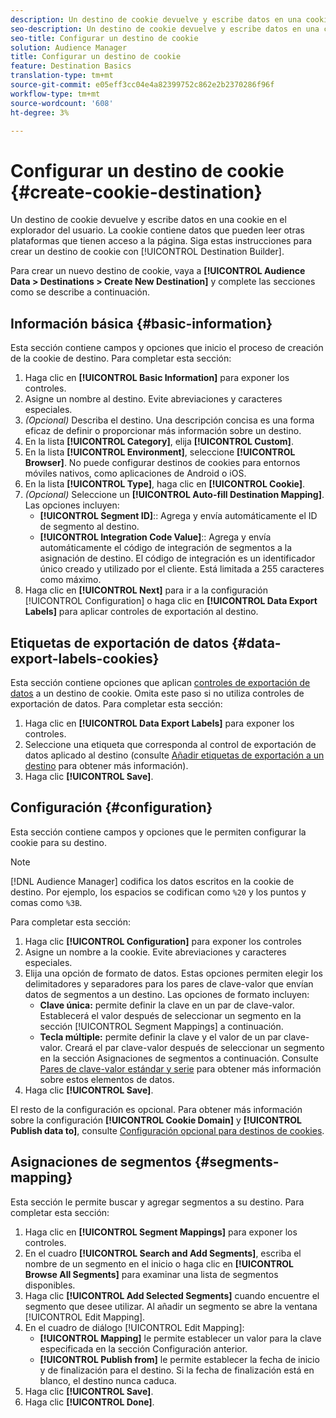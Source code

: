 ```yaml
---
description: Un destino de cookie devuelve y escribe datos en una cookie en el explorador del usuario. La cookie contiene datos que pueden leer otras plataformas que tienen acceso a la página. Siga estas instrucciones para crear un destino de cookie con [!UICONTROL Destination Builder].
seo-description: Un destino de cookie devuelve y escribe datos en una cookie en el explorador del usuario. La cookie contiene datos que pueden leer otras plataformas que tienen acceso a la página. Siga estas instrucciones para crear un destino de cookie con [!UICONTROL Destination Builder].
seo-title: Configurar un destino de cookie
solution: Audience Manager
title: Configurar un destino de cookie
feature: Destination Basics
translation-type: tm+mt
source-git-commit: e05eff3cc04e4a82399752c862e2b2370286f96f
workflow-type: tm+mt
source-wordcount: '608'
ht-degree: 3%

---
```



# Configurar un destino de cookie {#create-cookie-destination}

Un destino de cookie devuelve y escribe datos en una cookie en el explorador del usuario. La cookie contiene datos que pueden leer otras plataformas que tienen acceso a la página. Siga estas instrucciones para crear un destino de cookie con [!UICONTROL Destination Builder].

<!-- create-cookie-destination.xml -->

Para crear un nuevo destino de cookie, vaya a **[!UICONTROL Audience Data > Destinations > Create New Destination]** y complete las secciones como se describe a continuación.

## Información básica {#basic-information}

Esta sección contiene campos y opciones que inicio el proceso de creación de la cookie de destino. Para completar esta sección:

1. Haga clic en **[!UICONTROL Basic Information]** para exponer los controles.
2. Asigne un nombre al destino. Evite abreviaciones y caracteres especiales.
3. *(Opcional)* Describa el destino. Una descripción concisa es una forma eficaz de definir o proporcionar más información sobre un destino.
4. En la lista **[!UICONTROL Category]**, elija **[!UICONTROL Custom]**.
5. En la lista **[!UICONTROL Environment]**, seleccione **[!UICONTROL Browser]**. No puede configurar destinos de cookies para entornos móviles nativos, como aplicaciones de Android o iOS.
6. En la lista **[!UICONTROL Type]**, haga clic en **[!UICONTROL Cookie]**.
7. *(Opcional)* Seleccione un  **[!UICONTROL Auto-fill Destination Mapping]**. Las opciones incluyen:
   * **[!UICONTROL Segment ID]**:: Agrega y envía automáticamente el ID de segmento al destino.
   * **[!UICONTROL Integration Code Value]**:: Agrega y envía automáticamente el código de integración de segmentos a la asignación de destino. El código de integración es un identificador único creado y utilizado por el cliente. Está limitada a 255 caracteres como máximo.
8. Haga clic en **[!UICONTROL Next]** para ir a la configuración [!UICONTROL Configuration] o haga clic en **[!UICONTROL Data Export Labels]** para aplicar controles de exportación al destino.

## Etiquetas de exportación de datos {#data-export-labels-cookies}

Esta sección contiene opciones que aplican [controles de exportación de datos](../../features/data-export-controls.md) a un destino de cookie. Omita este paso si no utiliza controles de exportación de datos. Para completar esta sección:

1. Haga clic en **[!UICONTROL Data Export Labels]** para exponer los controles.
2. Seleccione una etiqueta que corresponda al control de exportación de datos aplicado al destino (consulte [Añadir etiquetas de exportación a un destino](/help/using/features/destinations/add-data-export-labels.md) para obtener más información).
3. Haga clic **[!UICONTROL Save]**.

## Configuración {#configuration}

Esta sección contiene campos y opciones que le permiten configurar la cookie para su destino.

>[!NOTE]
>
>[!DNL Audience Manager] codifica los datos escritos en la cookie de destino. Por ejemplo, los espacios se codifican como `%20` y los puntos y comas como `%3B`.

Para completar esta sección:

1. Haga clic **[!UICONTROL Configuration]** para exponer los controles
1. Asigne un nombre a la cookie. Evite abreviaciones y caracteres especiales.
1. Elija una opción de formato de datos. Estas opciones permiten elegir los delimitadores y separadores para los pares de clave-valor que envían datos de segmentos a un destino. Las opciones de formato incluyen:
   * **Clave única:** permite definir la clave en un par de clave-valor. Establecerá el valor después de seleccionar un segmento en la sección [!UICONTROL Segment Mappings] a continuación.
   * **Tecla múltiple:** permite definir la clave y el valor de un par clave-valor. Creará el par clave-valor después de seleccionar un segmento en la sección Asignaciones de segmentos a continuación.
Consulte [Pares de clave-valor estándar y serie](../../features/destinations/key-value-pairs.md) para obtener más información sobre estos elementos de datos.
1. Haga clic **[!UICONTROL Save]**.

El resto de la configuración es opcional. Para obtener más información sobre la configuración **[!UICONTROL Cookie Domain]** y **[!UICONTROL Publish data to]**, consulte [Configuración opcional para destinos de cookies](/help/using/features/destinations/cookie-destination-options.md).

## Asignaciones de segmentos {#segments-mapping}

Esta sección le permite buscar y agregar segmentos a su destino. Para completar esta sección:

1. Haga clic en **[!UICONTROL Segment Mappings]** para exponer los controles.
1. En el cuadro **[!UICONTROL Search and Add Segments]**, escriba el nombre de un segmento en el inicio o haga clic en **[!UICONTROL Browse All Segments]** para examinar una lista de segmentos disponibles.
1. Haga clic **[!UICONTROL Add Selected Segments]** cuando encuentre el segmento que desee utilizar. Al añadir un segmento se abre la ventana [!UICONTROL Edit Mapping].
1. En el cuadro de diálogo [!UICONTROL Edit Mapping]:
   * **[!UICONTROL Mapping]** le permite establecer un valor para la clave especificada en la sección Configuración anterior.
   * **[!UICONTROL Publish from]** le permite establecer la fecha de inicio y de finalización para el destino. Si la fecha de finalización está en blanco, el destino nunca caduca.
1. Haga clic **[!UICONTROL Save]**.
1. Haga clic **[!UICONTROL Done]**.